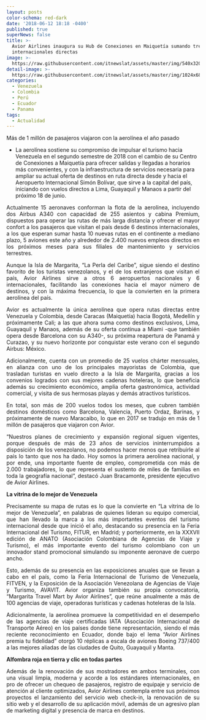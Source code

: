 ```yaml
---
layout: posts
color-schema: red-dark
date: '2018-06-12 18:18 -0400'
published: true
superNews: false
title: >-
  Avior Airlines inaugura su Hub de Conexiones en Maiquetía sumando tres rutas
  internacionales directas
image: >-
  https://raw.githubusercontent.com/itnewslat/assets/master/img/540x320/Avior-p.jpg
detail-image: >-
  https://raw.githubusercontent.com/itnewslat/assets/master/img/1024x680/Avior-g.jpg
categories:
  - Venezuela
  - Colombia
  - Perú
  - Ecuador
  - Panama
tags:
  - Actualidad
---
```

Más de 1 millón de pasajeros viajaron con la aerolínea el año pasado

- La aerolínea sostiene su compromiso de impulsar el turismo hacia Venezuela en el segundo semestre de 2018 con el cambio de su Centro de Conexiones a Maiquetía para ofrecer salidas y llegadas a horarios más convenientes, y con la infraestructura de servicios necesaria para ampliar su actual oferta de destinos en ruta directa desde y hacia el Aeropuerto Internacional Simón Bolívar, que sirve a la capital del país, iniciando con vuelos directos a Lima, Guayaquil y Manaos a partir del próximo 18 de junio.

<p style="text-align: justify;">Actualmente 15 aeronaves conforman la flota de la aerolínea, incluyendo dos Airbus A340 con capacidad de 255 asientos y cabina Premium, dispuestos para operar las rutas de más larga distancia y ofrecer el mayor confort a los pasajeros que visitan el país desde 6 destinos internacionales, a los que esperan sumar hasta 10 nuevas rutas en el continente a mediano plazo, 5 aviones este año y alrededor de 2.400 nuevos empleos directos en los próximos meses para sus filiales de mantenimiento y servicios terrestres.</p> 

<p style="text-align: justify;">Aunque la Isla de Margarita, “La Perla del Caribe”, sigue siendo el destino favorito de los turistas venezolanos, y el de los extranjeros que visitan el país, Avior Airlines sirve a otros 6 aeropuertos nacionales y 6 internacionales, facilitando las conexiones hacia el mayor número de destinos, y con la máxima frecuencia, lo que la convierten en la primera aerolínea del país.

<p style="text-align: justify;">Avior es actualmente la única aerolínea que opera rutas directas entre Venezuela y Colombia, desde Caracas (Maiquetía) hacia Bogotá, Medellín y próximamente Cali; a las que ahora suma como destinos exclusivos, Lima, Guayaquil y Manaos, además de su oferta continua a Miami -que también opera desde Barcelona con su A340-, su próxima reapertura de Panamá y Curazao, y su nuevo horizonte por conquistar este verano con el segundo Airbus: México.</p>

<p style="text-align: justify;">Adicionalmente, cuenta con un promedio de 25 vuelos chárter mensuales, en alianza con uno de los principales mayoristas de Colombia, que trasladan turistas en vuelo directo a la Isla de Margarita, gracias a los convenios logrados con sus mejores cadenas hoteleras, lo que beneficia además su crecimiento económico, amplia oferta gastronómica, actividad comercial, y visita de sus hermosas playas y demás atractivos turísticos.</p>  

<p style="text-align: justify;">En total, son más de 200 vuelos todos los meses, que cubren también destinos domésticos como Barcelona, Valencia, Puerto Ordaz, Barinas, y próximamente de nuevo Maracaibo, lo que en 2017 se tradujo en más de 1 millón de pasajeros que viajaron con Avior.</p>

<p style="text-align: justify;">“Nuestros planes de crecimiento y expansión regional siguen vigentes, porque después de más de 23 años de servicios ininterrumpidos a disposición de los venezolanos, no podemos hacer menos que retribuirle al país lo tanto que nos ha dado.  Hoy somos la primera aerolínea nacional, y por ende, una importante fuente de empleo, comprometida con más de 2.000 trabajadores, lo que representa el sustento de miles de familias en toda la geografía nacional”, destacó Juan Bracamonte, presidente ejecutivo de Avior Airlines.</p>

**La vitrina  de lo mejor de Venezuela**

<p style="text-align: justify;">Precisamente su mapa de rutas es lo que la convierte en “La vitrina de lo mejor de Venezuela”, en palabras de quienes lideran su equipo comercial, que han llevado la marca a los más importantes eventos del turismo internacional desde que inició el año, destacando su presencia en la Feria Internacional del Turismo, FITUR, en Madrid; y porteriormente, en la XXXVII edición de ANATO (Asociación Colombiana de Agencias de Viaje y Turismo), el más importante evento del turismo colombiano con un innovador stand promocional simulando su imponente aeronave de cuerpo ancho.</p>  

<p style="text-align: justify;">Esto, además de su presencia en las exposiciones anuales que se llevan a cabo en el país, como la Feria Internacional de Turismo de Venezuela, FITVEN, y la Exposición de la Asociación Venezolana de Agencias de Viaje y Turismo, AVAVIT.  Avior organiza también su propia convocatoria, “Margarita Travel Mart by Avior Airlines”, que reúne anualmente a más de 100 agencias de viaje, operadoras turísticas y cadenas hoteleras de la Isla.</p> 

<p style="text-align: justify;">Adicionalmente, la aerolínea promueve la competitividad en el desempeño de las agencias de viaje certificadas IATA (Asociación Internacional de Transporte Aéreo) en los países donde tiene representación, siendo el más reciente reconocimiento en Ecuador, donde bajo el lema “Avior Airlines premia tu fidelidad” otorgó 10 réplicas a escala de aviones Boeing 737/400 a las mejores aliadas de las ciudades de Quito, Guayaquil y Manta.</p>

**Alfombra roja en tierra y clic en todas partes**

<p style="text-align: justify;">Además de la renovación de sus mostradores en ambos terminales, con una visual limpia, moderna y acorde a los estándares internacionales, en pro de ofrecer un chequeo de pasajeros, registro de equipaje y servicio de atención al cliente optimizados, Avior Airlines contempla entre sus próximos proyectos el lanzamiento del servicio web check-in, la renovación de su sitio web y el desarrollo de su aplicación móvil, además de un agresivo plan de marketing digital y presencia de marca en destinos.</p>